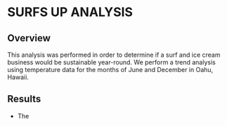 # SURFS UP ANALYSIS

## Overview
This analysis was performed in order to determine if a surf and ice cream business would be sustainable year-round. We perform a trend analysis using temperature data for the months of June and December in Oahu, Hawaii. 

## Results
- The 
